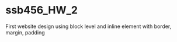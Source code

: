 # ssb456_HW_2
First website design using block level and inline element with border, margin, padding
